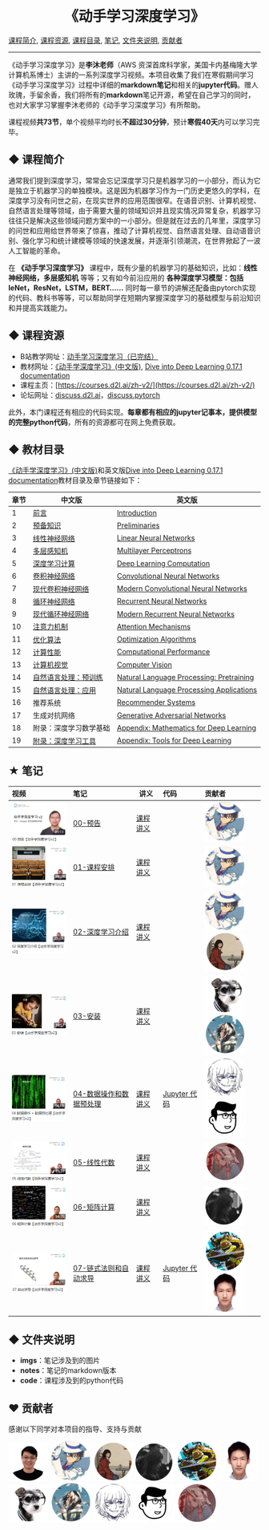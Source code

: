 
<p align="center">
<h1 align="center">《动手学习深度学习》</h1>
</p>

[课程简介](https://github.com/MLNLP-World/DeepLearning-MuLi-Notes/blob/main/README.md#课程简介), [课程资源](https://github.com/MLNLP-World/DeepLearning-MuLi-Notes/blob/main/README.md#课程资源), [课程目录](https://github.com/MLNLP-World/DeepLearning-MuLi-Notes/blob/main/README.md#课程目录), [笔记](https://github.com/MLNLP-World/DeepLearning-MuLi-Notes/blob/main/README.md#笔记), [文件夹说明](https://github.com/MLNLP-World/DeepLearning-MuLi-Notes/blob/main/README.md#文件夹说明), [贡献者](https://github.com/MLNLP-World/DeepLearning-MuLi-Notes/blob/main/README.md#贡献者)


---

《动手学习深度学习》是**李沐老师**（AWS 资深首席科学家，美国卡内基梅隆大学计算机系博士）主讲的一系列深度学习视频。本项目收集了我们在寒假期间学习《动手学习深度学习》过程中详细的**markdown笔记**和相关的**jupyter代码**。赠人玫瑰，手留余香，我们将所有的**markdown**笔记开源，希望在自己学习的同时，也对大家学习掌握李沐老师的《动手学习深度学习》有所帮助。

课程视频**共73节**，单个视频平均时长**不超过30分钟**，预计**寒假40天**内可以学习完毕。

## ◆ 课程简介


通常我们提到深度学习，常常会忘记深度学习只是机器学习的一小部分，而认为它是独立于机器学习的单独模块。这是因为机器学习作为一门历史更悠久的学科，在深度学习没有问世之前，在现实世界的应用范围很窄。在语音识别、计算机视觉、自然语言处理等领域，由于需要大量的领域知识并且现实情况异常复杂，机器学习往往只是解决这些领域问题方案中的一小部分。但是就在过去的几年里，深度学习的问世和应用给世界带来了惊喜，推动了计算机视觉、自然语言处理、自动语音识别、强化学习和统计建模等领域的快速发展，并逐渐引领潮流，在世界掀起了一波人工智能的革命。

在 **《动手学习深度学习》** 课程中，既有少量的机器学习的基础知识，比如：__线性神经网络，多层感知机__ 等等；又有如今前沿应用的 __各种深度学习模型：包括leNet，ResNet，LSTM，BERT……__ 同时每一章节的讲解还配备由pytorch实现的代码、教科书等等，可以帮助同学在短期内掌握深度学习的基础模型与前沿知识和并提高实践能力。

## ◆ 课程资源


- B站教学网址：[动手学习深度学习（已完结）](https://space.bilibili.com/1567748478/channel/seriesdetail?sid=358497)
- 教材网址：[《动手学深度学习》(中文版)](https://zh-v2.d2l.ai), [Dive into Deep Learning 0.17.1 documentation](https://d2l.ai)
- 课程主页：[https://courses.d2l.ai/zh-v2/](https://courses.d2l.ai/zh-v2/)
- 论坛网址：[discuss.d2l.ai](https://discuss.d2l.ai/c/chinese-version/16)，[discuss.pytorch](https://discuss.pytorch.org)

此外，本门课程还有相应的代码实现。**每章都有相应的jupyter记事本，提供模型的完整python代码**，所有的资源都可在网上免费获取。



## ◆ 教材目录

[《动手学深度学习》(中文版)](https://zh-v2.d2l.ai)和英文版[Dive into Deep Learning 0.17.1 documentation](https://d2l.ai)教材目录及章节链接如下：


| 章节 | 中文版                                                       | 英文版                                                       |
| ---- | ------------------------------------------------------------ | ------------------------------------------------------------ |
| 1    | [前言](https://zh-v2.d2l.ai/chapter_introduction/index.html) | [Introduction]((https://d2l.ai/chapter_introduction/index.html)) |
| 2    | [预备知识](https://zh-v2.d2l.ai/chapter_preliminaries/index.html) | [Preliminaries](https://d2l.ai/chapter_preliminaries/index.html) |
| 3    | [线性神经网络](https://zh-v2.d2l.ai/chapter_linear-networks/index.html) | [Linear Neural Networks](https://d2l.ai/chapter_linear-networks/index.html) |
| 4    | [多层感知机](https://zh-v2.d2l.ai/chapter_multilayer-perceptrons/index.html) | [Multilayer Perceptrons](https://d2l.ai/chapter_multilayer-perceptrons/index.html) |
| 5    | [深度学习计算](https://zh-v2.d2l.ai/chapter_deep-learning-computation/index.html) | [Deep Learning Computation](https://d2l.ai/chapter_deep-learning-computation/index.html) |
| 6    | [卷积神经网络](https://zh-v2.d2l.ai/chapter_convolutional-neural-networks/index.html) | [Convolutional Neural Networks](https://d2l.ai/chapter_convolutional-neural-networks/index.html) |
| 7    | [现代卷积神经网络](https://zh-v2.d2l.ai/chapter_convolutional-modern/index.html) | [Modern Convolutional Neural Networks](https://d2l.ai/chapter_convolutional-modern/index.html) |
| 8    | [循环神经网络](https://zh-v2.d2l.ai/chapter_recurrent-neural-networks/index.html) | [Recurrent Neural Networks](https://d2l.ai/chapter_recurrent-neural-networks/index.html) |
| 9    | [现代循环神经网络](https://zh-v2.d2l.ai/chapter_recurrent-modern/index.html) | [Modern Recurrent Neural Networks](https://d2l.ai/chapter_recurrent-modern/index.html) |
| 10   | [注意力机制](https://zh-v2.d2l.ai/chapter_attention-mechanisms/index.html) | [Attention Mechanisms](https://d2l.ai/chapter_attention-mechanisms/index.html) |
| 11   | [优化算法](https://zh-v2.d2l.ai/chapter_optimization/index.html) | [Optimization Algorithms](https://d2l.ai/chapter_optimization/index.html) |
| 12   | [计算性能](https://zh-v2.d2l.ai/chapter_computational-performance/index.html) | [Computational Performance](https://d2l.ai/chapter_computational-performance/index.html) |
| 13   | [计算机视觉](https://zh-v2.d2l.ai/chapter_computer-vision/index.html) | [Computer Vision](https://d2l.ai/chapter_computer-vision/index.html) |
| 14   | [自然语言处理：预训练](https://zh-v2.d2l.ai/chapter_natural-language-processing-pretraining/index.html) | [Natural Language Processing: Pretraining](https://d2l.ai/chapter_natural-language-processing-pretraining/index.html) |
| 15   | [自然语言处理：应用](https://zh-v2.d2l.ai/chapter_natural-language-processing-applications/index.html) | [Natural Language Processing Applications](https://d2l.ai/chapter_natural-language-processing-applications/index.html) |
| 16   | 推荐系统                                                     | [Recommender Systems](https://d2l.ai/chapter_recommender-systems/index.html) |
| 17   | 生成对抗网络                                                 | [Generative Adversarial Networks](https://d2l.ai/chapter_generative-adversarial-networks/index.html) |
| 18   | 附录：深度学习数学基础                                       | [Appendix: Mathematics for Deep Learning](https://d2l.ai/chapter_appendix-mathematics-for-deep-learning/index.html) |
| 19   | [附录：深度学习工具](https://zh-v2.d2l.ai/chapter_appendix-tools-for-deep-learning/index.html) | [Appendix: Tools for Deep Learning](https://d2l.ai/chapter_appendix-tools-for-deep-learning/index.html) |


## ★ 笔记


| 视频                                                         | 笔记                                                         | 讲义                                                         | 代码                                                         | 贡献者                                                       |
| :----------------------------------------------------------- | :----------------------------------------------------------- | ------------------------------------------------------------ | :----------------------------------------------------------- | :----------------------------------------------------------- |
| <a href="https://www.bilibili.com/video/BV1if4y147hS?spm_id_from=333.999.0.0">  <img src="./imgs/cover/00.png"  width="170" /></a> | [00-预告](https://github.com/MLNLP-World/DeepLearning-MuLi-Notes/blob/main/notes/00-%E9%A2%84%E5%91%8A.md) | [课程讲义](https://github.com/MLNLP-World/DeepLearning-MuLi-Notes/blob/main/notes/00-预告.md)                                                             |                                                              | <a href="https://github.com/Aleafy">  <img src="./imgs/profile/Ye_Fang.png"  width="80" /></a> |
| <a href="https://www.bilibili.com/video/BV1oX4y137bC?spm_id_from=333.999.0.0">  <img src="./imgs/cover/01.png"  width="170" /></a> | [01-课程安排](notes/01-%E8%AF%BE%E7%A8%8B%E5%AE%89%E6%8E%92.md) | [课程讲义](https://courses.d2l.ai/zh-v2/assets/pdfs/part-0_1.pdf) |                                                              | <a href="https://github.com/Aleafy">  <img src="./imgs/profile/Ye_Fang.png"  width="80" /></a> |
| <a href="https://www.bilibili.com/video/BV1J54y187f9?spm_id_from=333.999.0.0">  <img src="./imgs/cover/02.png"  width="170" /></a> | [02-深度学习介绍](https://github.com/MLNLP-World/DeepLearning-MuLi-Notes/blob/main/notes/02-%E6%B7%B1%E5%BA%A6%E5%AD%A6%E4%B9%A0%E4%BB%8B%E7%BB%8D.md) | [课程讲义](https://courses.d2l.ai/zh-v2/assets/pdfs/part-0_2.pdf) |                                                              | <a href="https://github.com/Aleafy">  <img src="./imgs/profile/Ye_Fang.png"  width="80" /></a> <a href="https://github.com/kokolerk"><img src="./imgs/profile/JiaQi_Wang.png"  width="80" /></a> |
| <a href="https://www.bilibili.com/video/BV18p4y1h7Dr">  <img src="./imgs/cover/03.png"  width="170" /></a> | [03-安装](https://github.com/MLNLP-World/DeepLearning-MuLi-Notes/blob/main/notes/03-安装.md) | [课程讲义](https://courses.d2l.ai/zh-v2/assets/pdfs/part-0_3.pdf) |                                                              | <a href="https://github.com/kinza99">  <img src="./imgs/profile/He_Du.png"  width="80" /></a> <a href="https://github.com/chase6666"><img src="./imgs/profile/Kuo_Tian.png"  width="80" /></a> |
| <a href="https://www.bilibili.com/video/BV1CV411Y7i4?spm_id_from=333.999.0.0">  <img src="./imgs/cover/04.png"  width="170" /></a> | [04-数据操作和数据预处理](notes/04-%E6%95%B0%E6%8D%AE%E8%AF%BB%E5%8F%96%E5%92%8C%E6%93%8D%E4%BD%9C.md) | [课程讲义](https://courses.d2l.ai/zh-v2/assets/pdfs/part-0_4.pdf) | [Jupyter 代码](code/04-%E6%95%B0%E6%8D%AE%E8%AF%BB%E5%8F%96%E5%92%8C%E6%93%8D%E4%BD%9C) | <a href="https://github.com/Atream">  <img src="./imgs/profile/BoXin_Zhang.png"  width="80" /></a> <a href="https://github.com/benmagnifico"><img src="./imgs/profile/JingGuang_Li.png"  width="80" /></a> |
| <a href="https://www.bilibili.com/video/BV1eK4y1U7Qy?spm_id_from=333.999.0.0">  <img src="./imgs/cover/05.png"  width="170" /></a> | [05-线性代数](notes/05-%E7%BA%BF%E6%80%A7%E4%BB%A3%E6%95%B0.md) | [课程讲义](https://courses.d2l.ai/zh-v2/assets/pdfs/part-0_5.pdf) |                                                              | <a href="https://github.com/dcy-dhsunabzh">  <img src="./imgs/profile/ChenYang_Ding.png"  width="80" /></a> |
| <a href="https://www.bilibili.com/video/BV1eZ4y1w7PY?spm_id_from=333.999.0.0">  <img src="./imgs/cover/06.png"  width="170" /></a> | [06-矩阵计算](notes/06-%E7%9F%A9%E9%98%B5%E8%AE%A1%E7%AE%97.md) | [课程讲义](https://courses.d2l.ai/zh-v2/assets/pdfs/part-0_6.pdf) |                                                              | <a href="https://github.com/EcolesYee">  <img src="./imgs/profile/RuiChen_Yi.png"  width="80" /></a> |
| <a href="https://www.bilibili.com/video/BV1KA411N7Px?spm_id_from=333.999.0.0">  <img src="./imgs/cover/07.png"  width="170" /></a> | [07-链式法则和自动求导](https://github.com/MLNLP-World/DeepLearning-MuLi-Notes/blob/main/notes/07-%E8%87%AA%E5%8A%A8%E6%B1%82%E5%AF%BC.md) | [课程讲义](https://courses.d2l.ai/zh-v2/assets/pdfs/part-0_7.pdf) | [Jupyter 代码](https://github.com/MLNLP-World/DeepLearning-MuLi-Notes/blob/main/code/07-%E8%87%AA%E5%8A%A8%E6%B1%82%E5%AF%BC.py) | <a href="https://github.com/Chigland">  <img src="./imgs/profile/ZhiTao_Wang.png"  width="80" /></a> <a href="https://github.com/Khadorstorm"><img src="./imgs/profile/KeCheng_Zhang.png"  width="80" /></a> |


## ◆ 文件夹说明


- **imgs**：笔记涉及到的图片
- **notes**：笔记的markdown版本
- **code**：课程涉及到的python代码

## ♥ 贡献者
感谢以下同学对本项目的指导、支持与贡献

<a href="https://github.com/yizhen20133868">  <img src="./imgs/profile/yizhen20133868.png"  width="80" /></a> 
<a href="https://github.com/Aleafy">  <img src="./imgs/profile/Ye_Fang.png"  width="80" /></a> 
<a href="https://github.com/kokolerk"><img src="./imgs/profile/JiaQi_Wang.png"  width="80" /></a> 
<a href="https://github.com/EcolesYee">  <img src="./imgs/profile/RuiChen_Yi.png"  width="80" /></a>
<a href="https://github.com/Chigland">  <img src="./imgs/profile/ZhiTao_Wang.png"  width="80" /></a> 
<a href="https://github.com/Khadorstorm"><img src="./imgs/profile/KeCheng_Zhang.png"  width="80" /></a>
<a href="https://github.com/kinza99">  <img src="./imgs/profile/He_Du.png"  width="80" /></a> 
<a href="https://github.com/chase6666"><img src="./imgs/profile/Kuo_Tian.png"  width="80" /></a>
<a href="https://github.com/Atream">  <img src="./imgs/profile/BoXin_Zhang.png"  width="80" /></a>
<a href="https://github.com/benmagnifico"><img src="./imgs/profile/JingGuang_Li.png"  width="80" /></a>
<a href="https://github.com/dcy-dhsunabzh">  <img src="./imgs/profile/ChenYang_Ding.png"  width="80" /></a>


